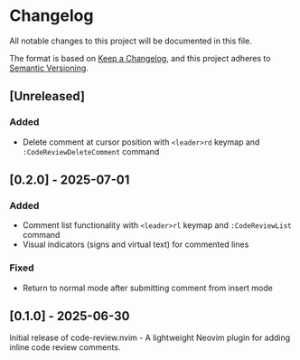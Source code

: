# Changelog

All notable changes to this project will be documented in this file.

The format is based on [Keep a Changelog](https://keepachangelog.com/en/1.0.0/),
and this project adheres to [Semantic Versioning](https://semver.org/spec/v2.0.0.html).

## [Unreleased]

### Added
- Delete comment at cursor position with `<leader>rd` keymap and `:CodeReviewDeleteComment` command

## [0.2.0] - 2025-07-01

### Added
- Comment list functionality with `<leader>rl` keymap and `:CodeReviewList` command
- Visual indicators (signs and virtual text) for commented lines

### Fixed
- Return to normal mode after submitting comment from insert mode

## [0.1.0] - 2025-06-30

Initial release of code-review.nvim - A lightweight Neovim plugin for adding inline code review comments.

